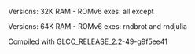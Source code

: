 

Versions: 32K RAM - ROMv6 exes: all except

Versions: 64K RAM - ROMv6 exes: rndbrot and rndjulia

Compiled with GLCC_RELEASE_2.2-49-g9f5ee41

